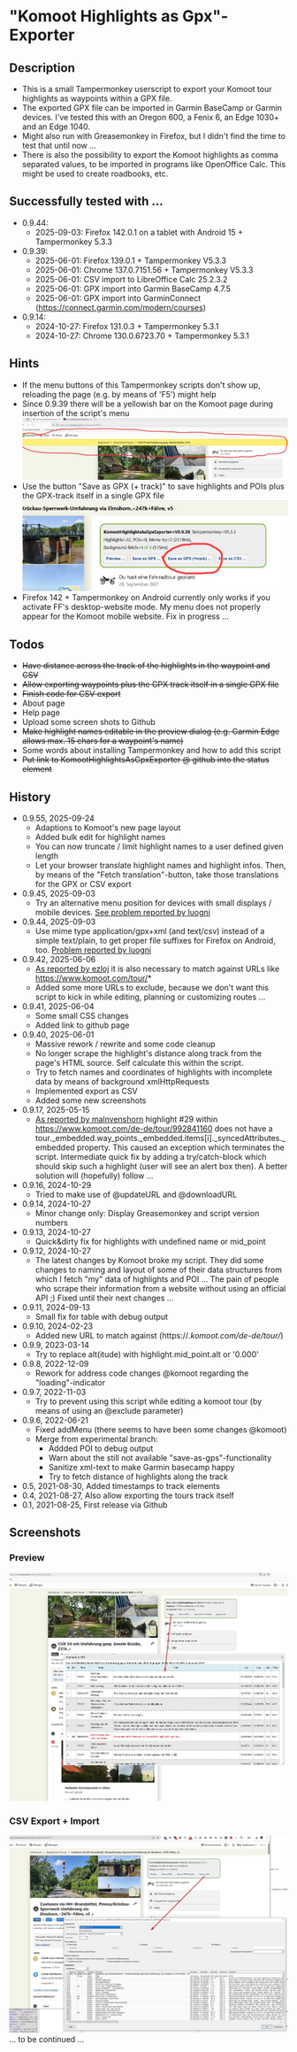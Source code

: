 # "Komoot Highlights as Gpx"-Exporter

## Description
* This is a small Tampermonkey userscript to export your Komoot tour highlights as waypoints within a GPX file. 
* The exported GPX file can be imported in Garmin BaseCamp or Garmin devices. I've tested this with an Oregon 600, a Fenix 6, an Edge 1030+ and an Edge 1040.
* Might also run with Greasemonkey in Firefox, but I didn't find the time to test that until now ...
* There is also the possibility to export the Komoot highlights as comma separated values, to be imported in programs like OpenOffice Calc. This might be used to create roadbooks, etc.

## Successfully tested with ...
- 0.9.44:
   - 2025-09-03: Firefox 142.0.1 on a tablet with Android 15 + Tampermonkey 5.3.3
- 0.9.39:
   - 2025-06-01: Firefox 139.0.1 + Tampermonkey V5.3.3
   - 2025-06-01: Chrome 137.0.7151.56 + Tampermonkey V5.3.3
   - 2025-06-01: CSV import to LibreOffice Calc 25.2.3.2
   - 2025-06-01: GPX import into Garmin BaseCamp 4.7.5
   - 2025-06-01: GPX import into GarminConnect (https://connect.garmin.com/modern/courses)
- 0.9.14:
   - 2024-10-27: Firefox 131.0.3 + Tampermonkey 5.3.1
   - 2024-10-27: Chrome 130.0.6723.70 + Tampermonkey 5.3.1

## Hints
- If the menu buttons of this Tampermonkey scripts don't show up, reloading the page (e.g. by means of 'F5') might help
- Since 0.9.39 there will be a yellowish bar on the Komoot page during insertion of the script's menu
![Screenshot ...](https://github.com/fjungclaus/KomootHighlightsAsGpxExporter/blob/main/screenshots/2025-06-01%2016_46_19-yellowish-line-during-menu-insertion.jpg)
- Use the button "Save as GPX (+ track)" to save highlights and POIs plus the GPX-track itself in a single GPX file
![Screenshot ...](https://github.com/fjungclaus/KomootHighlightsAsGpxExporter/blob/main/screenshots/2025-06-01%2017_12_29-button-gpx-plus-track.jpg)
- Firefox 142 + Tampermonkey on Android currently only works if you activate FF's desktop-website mode. My menu does not properly appear for the Komoot mobile website. Fix in progress ...

## Todos
* ~~Have distance across the track of the highlights in the waypoint and CSV~~
* ~~Allow exporting waypoints plus the GPX track itself in a single GPX file~~
* ~~Finish code for CSV export~~
* About page
* Help page
* Upload some screen shots to Github
* ~~Make highlight names editable in the preview dialog (e.g. Garmin Edge allows max. 15 chars for a waypoint's name)~~
* Some words about installing Tampermonkey and how to add this script
* ~~Put link to KomootHighlightsAsGpxExporter @ github into the status element~~

## History
* 0.9.55, 2025-09-24
   * Adaptions to Komoot's new page layout
   * Added bulk edit for highlight names
   * You can now truncate / limit highlight names to a user defined given length
   * Let your browser translate highlight names and highlight infos. Then, by means of the "Fetch translation"-button, take those translations for the GPX or CSV export
* 0.9.45, 2025-09-03
   * Try an alternative menu position for devices with small displays / mobile devices. [See problem reported by luogni](https://github.com/fjungclaus/KomootHighlightsAsGpxExporter/issues/5#issue-3327351091)
* 0.9.44, 2025-09-03
   * Use mime type application/gpx+xml (and text/csv) instead of a simple text/plain, to get proper file suffixes for Firefox on Android, too. [Problem reported by luogni](https://github.com/fjungclaus/KomootHighlightsAsGpxExporter/issues/6#issue-3327352630)
* 0.9.42, 2025-06-06
   * [As reported by ezloj](https://github.com/fjungclaus/KomootHighlightsAsGpxExporter/issues/3#issuecomment-2948301309) it is also necessary to match against URLs like https://www.komoot.com/tour/*
   * Added some more URLs to exclude, because we don't want this script to kick in while editing, planning or customizing routes ...
* 0.9.41, 2025-06-04
   * Some small CSS changes
   * Added link to github page
* 0.9.40, 2025-06-01
   * Massive rework / rewrite and some code cleanup
   * No longer scrape the highlight's distance along track from the page's HTML source. Self calculate this within the script.
   * Try to fetch names and coordinates of highlights with incomplete data by means of background xmlHttpRequests
   * Implemented export as CSV
   * Added some new screenshots   
* 0.9.17, 2025-05-15
   * [As reported by malnvenshorn](https://github.com/fjungclaus/KomootHighlightsAsGpxExporter/issues/2#issuecomment-2873009891) highlight #29 within https://www.komoot.com/de-de/tour/992841160 does not have a
     tour._embedded.way_points._embedded.items[i]._syncedAttributes._embedded property.
     This caused an exception which terminates the script.
     Intermediate quick fix by adding a try/catch-block which should skip such a highlight (user will see an alert box then).
     A better solution will (hopefully) follow ...
* 0.9.16, 2024-10-29
   * Tried to make use of @updateURL and @downloadURL
* 0.9.14, 2024-10-27
   * Minor change only: Display Greasemonkey and script version numbers
* 0.9.13, 2024-10-27
   * Quick&dirty fix for highlights with undefined name or mid_point
* 0.9.12, 2024-10-27
   * The latest changes by Komoot broke my script. They did some changes to naming and layout of
some of their data structures from which I fetch "my" data of highlights and POI ... 
The pain of people who scrape their information from a website without using an official API ;) 
Fixed until their next changes ...
* 0.9.11, 2024-09-13
   * Small fix for table with debug output
* 0.9.10, 2024-02-23
  * Added new URL to match against (https://*.komoot.com/de-de/tour/*)
* 0.9.9, 2023-03-14
  * Try to replace alt(itude) with highlight.mid_point.alt or '0.000'
* 0.9.8, 2022-12-09
  * Rework for address code changes @komoot regarding the "loading"-indicator
* 0.9.7, 2022-11-03
  * Try to prevent using this script while editing a komoot tour (by means of using an @exclude parameter)
* 0.9.6, 2022-06-21
  * Fixed addMenu (there seems to have been some changes @komoot)
  * Merge from experimental branch:
    * Addded POI to debug output
    * Warn about the still not available "save-as-gps"-functionality
    * Sanitize xml-text to make Garmin basecamp happy
    * Try to fetch distance of highlights along the track
* 0.5, 2021-08-30, Added timestamps to track elements
* 0.4, 2021-08-27, Also allow exporting the tours track itself
* 0.1, 2021-08-25, First release via Github

## Screenshots
### Preview
![Screenshot ...](https://github.com/fjungclaus/KomootHighlightsAsGpxExporter/blob/main/screenshots/2025-06-01%2016_43_29-CUX%20V4%20mit%20Umfahrung%20gesp.%20Geeste-Br%C3%BCcke%2C%20231k%20_%20Fahrradtour%20_%20Komoot%20%E2%80%93%20Mozilla-1280px.jpg)
### CSV Export + Import
![Screenshot ...](https://github.com/fjungclaus/KomootHighlightsAsGpxExporter/blob/main/screenshots/2025-06-01%2016_36_38-_csv-import-libre-office-1280px.jpg)
... to be continued ...
